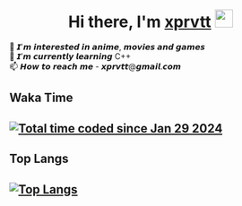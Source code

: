 <h1 align="center">Hi there, I'm <a href="https://github.com/xprvtt" target="_blank">xprvtt</a> 
<img src="https://github.com/blackcater/blackcater/raw/main/images/Hi.gif" height="32"/></h1>
👀 𝙄'𝙢 𝙞𝙣𝙩𝙚𝙧𝙚𝙨𝙩𝙚𝙙 𝙞𝙣 𝙖𝙣𝙞𝙢𝙚, 𝙢𝙤𝙫𝙞𝙚𝙨 𝙖𝙣𝙙 𝙜𝙖𝙢𝙚𝙨<br>
🌱 𝙄’𝙢 𝙘𝙪𝙧𝙧𝙚𝙣𝙩𝙡𝙮 𝙡𝙚𝙖𝙧𝙣𝙞𝙣𝙜 С++<br>
📫 𝙃𝙤𝙬 𝙩𝙤 𝙧𝙚𝙖𝙘𝙝 𝙢𝙚 - 𝙭𝙥𝙧𝙫𝙩𝙩@𝙜𝙢𝙖𝙞𝙡.𝙘𝙤𝙢<br>

<h2>Waka Time<h2>

<a href="https://wakatime.com/@018d551d-ea79-4bb8-9ea2-5f154fa99c60"><img src="https://wakatime.com/badge/user/018d551d-ea79-4bb8-9ea2-5f154fa99c60.svg" alt="Total time coded since Jan 29 2024" /></a> <br>
<h2>Top Langs<h2>

[![Top Langs](https://github-readme-stats.vercel.app/api/top-langs/?username=xprvtt&layout=compact)](https://github.com/anuraghazra/github-readme-stats)

<!---
<h1>LeetCode stats<h1>

[![xprvtt's LeetCode stats](https://leetcode-stats-six.vercel.app/?username=xprvtt)](https://github.com/KnlnKS/leetcode-stats)
--->




<!---
xprvtt/xprvtt is a ✨ special ✨ repository because its `README.md` (this file) appears on your GitHub profile.
You can click the Preview link to take a look at your changes.
--->
